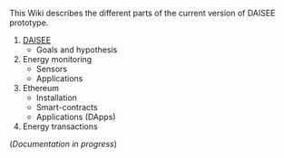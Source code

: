 This Wiki describes the different parts of the current version of DAISEE prototype.

1. [DAISEE](https://github.com/DAISEE/Prototypes/wiki/1.-DAISEE)
    * Goals and hypothesis
2. Energy monitoring
    * Sensors
    * Applications
3. Ethereum
    * Installation
    * Smart-contracts
    * Applications (DApps)
4. Energy transactions

(_Documentation in progress_)
